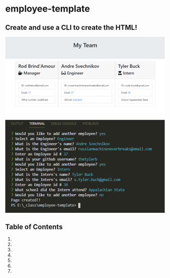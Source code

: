 # employee-template

## Create and use a CLI to create the HTML!

![](images/output.PNG)
![](images/terminal-app.PNG)

## Table of Contents
1.
2.
3.
4.
5.
6.
7.
